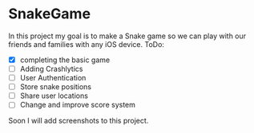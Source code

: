 # SnakeGame
In this project my goal is to make a Snake game so we can play with our friends and families with any iOS device.
ToDo:
- [x] completing the basic game
- [ ] Adding Crashlytics
- [ ] User Authentication
- [ ] Store snake positions
- [ ] Share user locations
- [ ] Change and improve score system

Soon I will add screenshots to this project.
